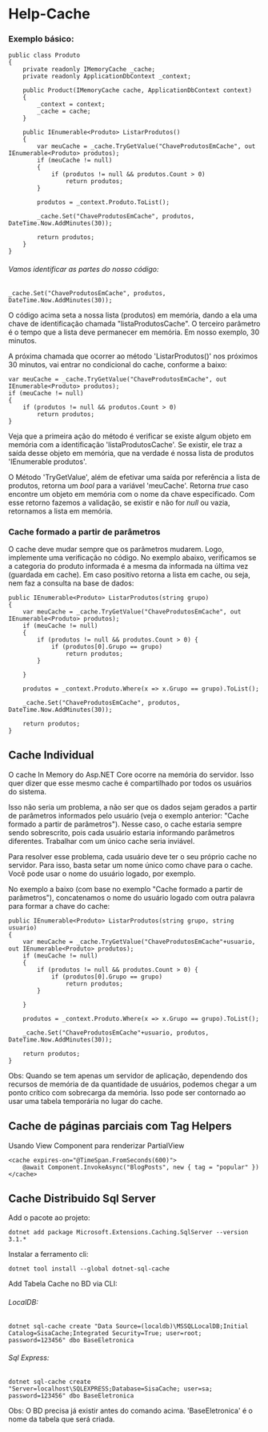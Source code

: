 # Help-Cache

### Exemplo básico:
```
public class Produto
{
    private readonly IMemoryCache _cache;
    private readonly ApplicationDbContext _context;
    
    public Product(IMemoryCache cache, ApplicationDbContext context)
    {
        _context = context;
        _cache = cache;
    }
    
    public IEnumerable<Produto> ListarProdutos()
    {       
        var meuCache = _cache.TryGetValue("ChaveProdutosEmCache", out IEnumerable<Produto> produtos);
        if (meuCache != null)
        {
            if (produtos != null && produtos.Count > 0)
                return produtos;                     
        }
        
        produtos = _context.Produto.ToList();
        
        _cache.Set("ChaveProdutosEmCache", produtos, DateTime.Now.AddMinutes(30));       
        
        return produtos;        
    }
}
```

###### Vamos identificar as partes do nosso código:
```
_cache.Set("ChaveProdutosEmCache", produtos, DateTime.Now.AddMinutes(30));   
```
O código acima seta a nossa lista (produtos) em memória, dando a ela uma chave de identificação chamada "listaProdutosCache".
O terceiro parâmetro é o tempo que a lista deve permanecer em memória. Em nosso exemplo, 30 minutos. 


A próxima chamada que ocorrer ao método 'ListarProdutos()' nos próximos 30 minutos, vai entrar no condicional do cache, conforme a baixo:

```
var meuCache = _cache.TryGetValue("ChaveProdutosEmCache", out IEnumerable<Produto> produtos);
if (meuCache != null)
{
    if (produtos != null && produtos.Count > 0)
        return produtos;                     
}
```
Veja que a primeira ação do método é verificar se existe algum objeto em memória com a identificação 'listaProdutosCache'. Se existir, ele traz a saída desse objeto em 
memória, que na verdade é nossa lista de produtos 'IEnumerable<Produto> produtos'.
    
O Método 'TryGetValue', além de efetivar uma saída por referência a lista de produtos, retorna um _bool_ para a variável 'meuCache'. Retorna _true_ caso encontre um objeto 
em memória com o nome da chave especificado. Com esse retorno fazemos a validação, se existir e não for _null_ ou vazia, retornamos a lista em memória.



### Cache formado a partir de parâmetros
O cache deve mudar sempre que os parâmetros mudarem. Logo, implemente uma verificação no código. No exemplo abaixo, verificamos se a categoria do produto informada é a mesma 
da informada na última vez (guardada em cache). Em caso positivo retorna a lista em cache, ou seja, nem faz a consulta na base de dados:
```
public IEnumerable<Produto> ListarProdutos(string grupo)
{       
    var meuCache = _cache.TryGetValue("ChaveProdutosEmCache", out IEnumerable<Produto> produtos);
    if (meuCache != null)
    {
        if (produtos != null && produtos.Count > 0) {            
            if (produtos[0].Grupo == grupo)
                return produtos;                
        }

    }

    produtos = _context.Produto.Where(x => x.Grupo == grupo).ToList();

    _cache.Set("ChaveProdutosEmCache", produtos, DateTime.Now.AddMinutes(30));       

    return produtos;        
}

```


## Cache Individual

O cache In Memory do Asp.NET Core ocorre na memória do servidor. Isso quer dizer que esse mesmo cache é compartilhado por todos os usuários do sistema. 

Isso não seria um problema, a não ser que os dados sejam gerados a partir de parâmetros informados pelo usuário (veja o exemplo anterior: "Cache formado a partir de parâmetros"). Nesse caso, o cache estaria sempre sendo sobrescrito, pois cada usuário estaria informando parâmetros diferentes. Trabalhar com um único cache seria 
inviável.

Para resolver esse problema, cada usuário deve ter o seu próprio cache no servidor. Para isso, basta setar um nome único como chave para o cache. Você pode usar o nome do usuário logado, por exemplo. 

No exemplo a baixo (com base no exemplo "Cache formado a partir de parâmetros"), concatenamos o nome do usuário logado com outra palavra para formar a chave do cache:
```
public IEnumerable<Produto> ListarProdutos(string grupo, string usuario)
{       
    var meuCache = _cache.TryGetValue("ChaveProdutosEmCache"+usuario, out IEnumerable<Produto> produtos);
    if (meuCache != null)
    {
        if (produtos != null && produtos.Count > 0) {            
            if (produtos[0].Grupo == grupo)
                return produtos;                
        }

    }

    produtos = _context.Produto.Where(x => x.Grupo == grupo).ToList();

    _cache.Set("ChaveProdutosEmCache"+usuario, produtos, DateTime.Now.AddMinutes(30));       

    return produtos;        
}
```

Obs: Quando se tem apenas um servidor de aplicação, dependendo dos recursos de memória de da quantidade de usuários, podemos chegar a um ponto crítico com sobrecarga da memória.
Isso pode ser contornado ao usar uma tabela temporária no lugar do cache. 



## Cache de páginas parciais com Tag Helpers
Usando View Component para renderizar PartialView
```
<cache expires-on="@TimeSpan.FromSeconds(600)">
    @await Component.InvokeAsync("BlogPosts", new { tag = "popular" })
</cache>
```

## Cache Distribuido Sql Server

Add o pacote ao projeto:
```
dotnet add package Microsoft.Extensions.Caching.SqlServer --version 3.1.*
```

Instalar a ferramento cli:
```
dotnet tool install --global dotnet-sql-cache
```

Add Tabela Cache no BD via CLI:

###### LocalDB:
```
dotnet sql-cache create "Data Source=(localdb)\MSSQLLocalDB;Initial Catalog=SisaCache;Integrated Security=True; user=root; password=123456" dbo BaseEletronica
```

###### Sql Express:
```
dotnet sql-cache create "Server=localhost\SQLEXPRESS;Database=SisaCache; user=sa; password=123456" dbo BaseEletronica
```

Obs: O BD precisa já existir antes do comando acima. 
'BaseEletronica' é o nome da tabela que será criada.
